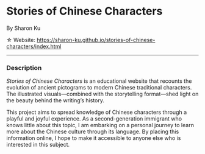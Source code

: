 # Stories of Chinese Characters
By Sharon Ku

☆ Website: https://sharon-ku.github.io/stories-of-chinese-characters/index.html

---

### Description

*Stories of Chinese Characters* is an educational website that recounts the evolution of ancient pictograms to modern Chinese traditional characters. The illustrated visuals—combined with the storytelling format—shed light on the beauty behind the writing’s history. 

This project aims to spread knowledge of Chinese characters through a playful and joyful experience. As a second-generation immigrant who knows little about this topic, I am embarking on a personal journey to learn more about the Chinese culture through its language. By placing this information online, I hope to make it accessible to anyone else who is interested in this subject.
